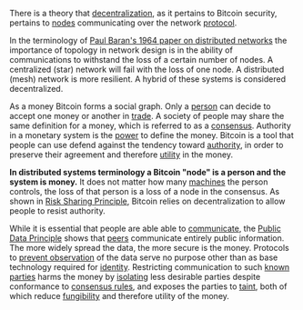 There is a theory that [decentralization](Glossary#centralization), as it pertains to Bitcoin security, pertains to [nodes](Glossary#node) communicating over the network [protocol](Glossary#protocol).

In the terminology of [Paul Baran's 1964 paper on distributed networks](http://web.cs.ucla.edu/classes/cs217/Baran64.pdf) the importance of topology in network design is in the ability of communications to withstand the loss of a certain number of nodes. A centralized (star) network will fail with the loss of one node. A distributed (mesh) network is more resilient. A hybrid of these systems is considered decentralized.

As a money Bitcoin forms a social graph. Only a [person](Glossary#person) can decide to accept one money or another in [trade](Glossary#trade). A society of people may share the same definition for a money, which is referred to as a [consensus](Glossary#consensus). Authority in a monetary system is the [power](Glossary#power) to define the money. Bitcoin is a tool that people can use defend against the tendency toward [authority](Glossary#state), in order to preserve their agreement and therefore [utility](Glossary#utility) in the money.

**In distributed systems terminology a Bitcoin "node" is a person and the system is money.** It does not matter how many [machines](Glossary#machine) the person controls, the loss of that person is a loss of a node in the consensus. As shown in [Risk Sharing Principle](Risk-Sharing-Principle), Bitcoin relies on decentralization to allow people to resist authority.

While it is essential that people are able able to [communicate](Glossary#communication), the [Public Data Principle](Public-Data-Principle) shows that [peers](Glossary#peer-to-peer) communicate entirely public information. The more widely spread the data, the more secure is the money. Protocols to [prevent observation](https://github.com/bitcoin/bips/blob/master/bip-0151.mediawiki) of the data serve no purpose other than as base technology required for [identity](Glossary#identity). Restricting communication to such [known parties](https://github.com/bitcoin/bips/blob/master/bip-0150.mediawiki) harms the money by [isolating](Glossary#partition) less desirable parties despite conformance to [consensus rules](Glossary#consensus-rules), and exposes the parties to [taint](Glossary#taint), both of which reduce [fungibility](https://en.wikipedia.org/wiki/Fungibility) and therefore utility of the money.